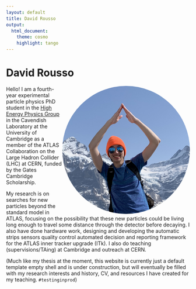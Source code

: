 ```yaml
---
layout: default
title: David Rousso
output:
  html_document:
    theme: cosmo
    highlight: tango
---
```


# David Rousso
<img align="right" src="/media/profile_temp.png" height="auto" width="350" style="border-radius:50%">

Hello! I am a fourth-year experimental particle physics PhD student in the [High Energy Physics Group](https://www.hep.phy.cam.ac.uk) in the Cavendish Laboratory at the University of Cambridge as a member of the ATLAS Collaboration on the Large Hadron Collider (LHC) at CERN, funded by the Gates Cambridge Scholarship. 

My research is on searches for new particles beyond the standard model in ATLAS, focusing on the possibility that these new particles could be living long enough to travel some distance through the detector before decaying. I also have done hardware work, designing and developing the automatic strips sensors quality control automated decision and reporting framework for the ATLAS inner tracker upgrade (ITk). I also do teaching (supervisions/TAing) at Cambridge and outreach at CERN.

(Much like my thesis at the moment, this website is currently just a default template empty shell and is under construction, but will eventually be filled with my research interests and history, CV, and resources I have created for my teaching. `#testinginprod`)

